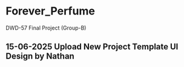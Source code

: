 # Forever_Perfume
DWD-57 Final Project (Group-B)
## 15-06-2025 Upload New Project Template UI Design by Nathan
